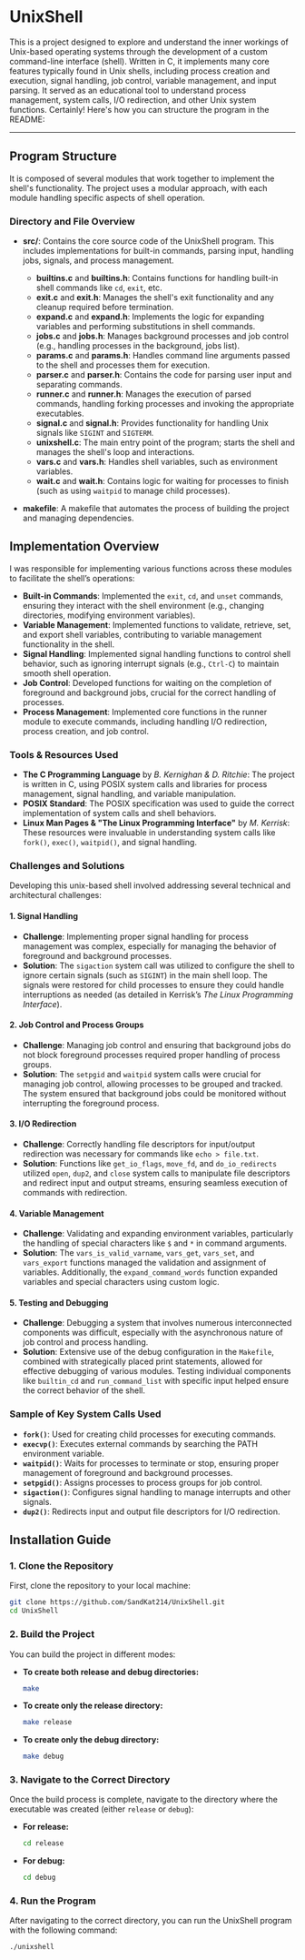 # UnixShell

This is a project designed to explore and understand the inner workings of Unix-based operating systems through the development of a custom command-line interface (shell). Written in C, it implements many core features typically found in Unix shells, including process creation and execution, signal handling, job control, variable management, and input parsing. It served as an educational tool to understand process management, system calls, I/O redirection, and other Unix system functions.
Certainly! Here's how you can structure the program in the README:

---

## Program Structure

It is composed of several modules that work together to implement the shell's functionality. The project uses a modular approach, with each module handling specific aspects of shell operation.

### Directory and File Overview

- **src/**: Contains the core source code of the UnixShell program. This includes implementations for built-in commands, parsing input, handling jobs, signals, and process management.

  - **builtins.c** and **builtins.h**: Contains functions for handling built-in shell commands like `cd`, `exit`, etc.
  - **exit.c** and **exit.h**: Manages the shell's exit functionality and any cleanup required before termination.
  - **expand.c** and **expand.h**: Implements the logic for expanding variables and performing substitutions in shell commands.
  - **jobs.c** and **jobs.h**: Manages background processes and job control (e.g., handling processes in the background, jobs list).
  - **params.c** and **params.h**: Handles command line arguments passed to the shell and processes them for execution.
  - **parser.c** and **parser.h**: Contains the code for parsing user input and separating commands.
  - **runner.c** and **runner.h**: Manages the execution of parsed commands, handling forking processes and invoking the appropriate executables.
  - **signal.c** and **signal.h**: Provides functionality for handling Unix signals like `SIGINT` and `SIGTERM`.
  - **unixshell.c**: The main entry point of the program; starts the shell and manages the shell's loop and interactions.
  - **vars.c** and **vars.h**: Handles shell variables, such as environment variables.
  - **wait.c** and **wait.h**: Contains logic for waiting for processes to finish (such as using `waitpid` to manage child processes).

- **makefile**: A makefile that automates the process of building the project and managing dependencies.

## Implementation Overview

I was responsible for implementing various functions across these modules to facilitate the shell’s operations:

- **Built-in Commands**: Implemented the `exit`, `cd`, and `unset` commands, ensuring they interact with the shell environment (e.g., changing directories, modifying environment variables).
- **Variable Management**: Implemented functions to validate, retrieve, set, and export shell variables, contributing to variable management functionality in the shell.
- **Signal Handling**: Implemented signal handling functions to control shell behavior, such as ignoring interrupt signals (e.g., `Ctrl-C`) to maintain smooth shell operation.
- **Job Control**: Developed functions for waiting on the completion of foreground and background jobs, crucial for the correct handling of processes.
- **Process Management**: Implemented core functions in the runner module to execute commands, including handling I/O redirection, process creation, and job control.

### Tools & Resources Used

- **The C Programming Language** by *B. Kernighan & D. Ritchie*: The project is written in C, using POSIX system calls and libraries for process management, signal handling, and variable manipulation.
- **POSIX Standard**: The POSIX specification was used to guide the correct implementation of system calls and shell behaviors.
- **Linux Man Pages & "The Linux Programming Interface"** by *M. Kerrisk*: These resources were invaluable in understanding system calls like `fork()`, `exec()`, `waitpid()`, and signal handling.

### Challenges and Solutions

Developing this unix-based shell involved addressing several technical and architectural challenges:

#### 1. **Signal Handling**
   - **Challenge**: Implementing proper signal handling for process management was complex, especially for managing the behavior of foreground and background processes.
   - **Solution**: The `sigaction` system call was utilized to configure the shell to ignore certain signals (such as `SIGINT`) in the main shell loop. The signals were restored for child processes to ensure they could handle interruptions as needed (as detailed in Kerrisk’s *The Linux Programming Interface*).
   
#### 2. **Job Control and Process Groups**
   - **Challenge**: Managing job control and ensuring that background jobs do not block foreground processes required proper handling of process groups.
   - **Solution**: The `setpgid` and `waitpid` system calls were crucial for managing job control, allowing processes to be grouped and tracked. The system ensured that background jobs could be monitored without interrupting the foreground process.

#### 3. **I/O Redirection**
   - **Challenge**: Correctly handling file descriptors for input/output redirection was necessary for commands like `echo > file.txt`.
   - **Solution**: Functions like `get_io_flags`, `move_fd`, and `do_io_redirects` utilized `open`, `dup2`, and `close` system calls to manipulate file descriptors and redirect input and output streams, ensuring seamless execution of commands with redirection.

#### 4. **Variable Management**
   - **Challenge**: Validating and expanding environment variables, particularly the handling of special characters like `$` and `*` in command arguments.
   - **Solution**: The `vars_is_valid_varname`, `vars_get`, `vars_set`, and `vars_export` functions managed the validation and assignment of variables. Additionally, the `expand_command_words` function expanded variables and special characters using custom logic.

#### 5. **Testing and Debugging**
   - **Challenge**: Debugging a system that involves numerous interconnected components was difficult, especially with the asynchronous nature of job control and process handling.
   - **Solution**: Extensive use of the debug configuration in the `Makefile`, combined with strategically placed print statements, allowed for effective debugging of various modules. Testing individual components like `builtin_cd` and `run_command_list` with specific input helped ensure the correct behavior of the shell.

### Sample of Key System Calls Used

- **`fork()`**: Used for creating child processes for executing commands.
- **`execvp()`**: Executes external commands by searching the PATH environment variable.
- **`waitpid()`**: Waits for processes to terminate or stop, ensuring proper management of foreground and background processes.
- **`setpgid()`**: Assigns processes to process groups for job control.
- **`sigaction()`**: Configures signal handling to manage interrupts and other signals.
- **`dup2()`**: Redirects input and output file descriptors for I/O redirection.

## Installation Guide

### 1. Clone the Repository
First, clone the repository to your local machine:
```bash
git clone https://github.com/SandKat214/UnixShell.git
cd UnixShell
```

### 2. Build the Project
You can build the project in different modes:

- **To create both release and debug directories:**
  ```bash
  make
  ```

- **To create only the release directory:**
  ```bash
  make release
  ```

- **To create only the debug directory:**
  ```bash
  make debug
  ```

### 3. Navigate to the Correct Directory
Once the build process is complete, navigate to the directory where the executable was created (either `release` or `debug`):

- **For release:**
  ```bash
  cd release
  ```

- **For debug:**
  ```bash
  cd debug
  ```

### 4. Run the Program
After navigating to the correct directory, you can run the UnixShell program with the following command:
```bash
./unixshell
```


